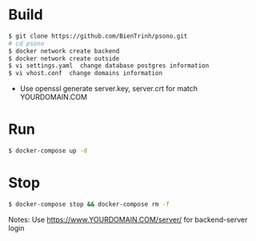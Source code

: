 # Build

```sh
$ git clone https://github.com/BienTrinh/psono.git
# cd psono
$ docker network create backend
$ docker network create outside
$ vi settings.yaml  change database postgres information
$ vi vhost.conf  change domains information
```

- Use openssl generate server.key, server.crt for match YOURDOMAIN.COM

# Run

```sh
$ docker-compose up -d
```

# Stop

```sh
$ docker-compose stop && docker-compose rm -f
```
Notes: Use https://www.YOURDOMAIN.COM/server/ for backend-server login
